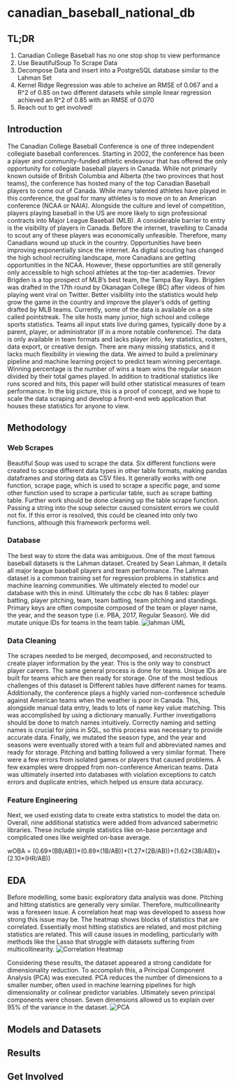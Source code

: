 # canadian_baseball_national_db

## TL;DR
1. Canadian College Baseball has no one stop shop to view performance
2. Use BeautifulSoup To Scrape Data
3. Decompose Data and insert into a PostgreSQL database similar to the Lahman Set
4. Kernel Ridge Regression was able to acheive an RMSE of 0.067 and a R^2 of 0.85 on two different datasets while simple linear regression achieved an R^2 of 0.85 with an RMSE of 0.070
5. Reach out to get involved!

## Introduction
The Canadian College Baseball Conference is one of three independent collegiate baseball conferences. Starting in 2002, the conference has been a player and community-funded athletic endeavour that has offered the only opportunity for collegiate baseball players in Canada. While not primarily known outside of British Columbia and Alberta (the two provinces that host teams), the conference has hosted many of the top Canadian Baseball players to come out of Canada. While many talented athletes have played in this conference, the goal for many athletes is to move on to an American conference (NCAA or NAIA). Alongside the culture and level of competition, players playing baseball in the US are more likely to sign professional contracts into Major League Baseball (MLB). A considerable barrier to entry is the visibility of players in Canada. Before the internet, travelling to Canada to scout any of these players was economically unfeasible. Therefore, many Canadians wound up stuck in the country. Opportunities have been improving exponentially since the internet. As digital scouting has changed the high school recruiting landscape, more Canadians are getting opportunities in the NCAA. However, these opportunities are still generally only accessible to high school athletes at the top-tier academies. Trevor Brigden is a top prospect of MLB’s best team, the Tampa Bay Rays. Brigden was drafted in the 17th round by Okanagan College (BC) after videos of him playing went viral on Twitter. Better visibility into the statistics would help grow the game in the country and improve the player’s odds of getting drafted by MLB teams. Currently, some of the data is available on a site called pointstreak. The site hosts many junior, high school and college sports statistics. Teams all input stats live during games, typically done by a parent, player, or administrator (if in a more notable conference). The data is only available in team formats and lacks player info, key statistics, rosters, data export, or creative design. There are many missing statistics, and it lacks much flexibility in viewing the data. We aimed to build a preliminary pipeline and machine learning project to predict team winning percentage. Winning percentage is the number of wins a team wins the regular season divided by their total games played. In addition to traditional statistics like runs scored and hits, this paper will build other statistical measures of team performance. In the big picture, this is a proof of concept, and we hope to scale the data scraping and develop a front-end web application that houses these statistics for anyone to view.

## Methodology
### Web Scrapes
Beautiful Soup was used to scrape the data. Six different functions were created to scrape different data types in other table formats, making pandas dataframes and storing data as CSV files. It generally works with one function, scrape page, which is used to scrape a specific page, and some other function used to scrape a particular table, such as scrape batting table. Further work should be done cleaning up the table scrape function. Passing a string into the soup selector caused consistent errors we could not fix. If this error is resolved, this could be cleaned into only two functions, although this framework performs well.

### Database
The best way to store the data was ambiguous. One of the most famous baseball datasets is the Lahman dataset. Created by Sean Lahman, it details all major league baseball players and team
performance. The Lahman dataset is a common training set for regression problems in statistics and machine learning communities. We ultimately elected to model our database with this in mind.
Ultimately the ccbc db has 6 tables: player batting, player pitching, team, team batting, team pitching and standings. Primary keys are often composite composed of the team or player name, the year, and the season type (i.e. PBA, 2017, Regular Season). We did mutate unique IDs for teams in the team table.
![lahman UML](https://github.com/chrisewanik/canadian_baseball_national_db/assets/113730877/bf250376-8ba6-4808-814a-cac28c5e91a6)


### Data Cleaning
The scrapes needed to be merged, decomposed, and reconstructed to create player information by the year. This is the only way to construct player careers. The same general process is done for teams. Unique IDs are built for teams which are then ready for storage. One of the most tedious challenges of this dataset is Different tables have different names for teams. Additionally, the conference plays a highly varied non-conference schedule against American teams when the weather is poor in Canada. This, alongside manual data entry, leads to lots of name key value matching. This was accomplished by using a dictionary manually. Further investigations should be done to match names intuitively. Correctly naming and setting names is crucial for joins in SQL, so this process was necessary to provide accurate data. Finally, we mutated the season type, and the year and seasons were eventually stored with a team full and abbreviated names and ready for storage. Pitching and batting followed a very similar format. There were a few errors from isolated games or players that caused problems. A few examples were dropped from non-conference American teams. Data was ultimately inserted into databases with violation exceptions to catch errors and duplicate entries, which helped us ensure data accuracy.

### Feature Engineering

Next, we used existing data to create extra statistics to model the data on. Overall, nine additional statistics were added from advanced sabermetric libraries. These include simple statistics like on-base percentage and complicated ones like weighted on-base average.

wOBA = (0.69×(BB/AB))+(0.89×(1B/AB))+(1.27×(2B/AB))+(1.62×(3B/AB))+(2.10×(HR/AB))

## EDA

Before modelling, some basic exploratory data analysis was done. Pitching and hitting statistics are generally very similar. Therefore, multicollinearity was a foreseen issue. A correlation heat map was developed to assess how strong this issue may be. The heatmap shows blocks of statistics that are correlated. Essentially most hitting statistics are related, and most pitching statistics are related. This will cause issues in modelling, particularly with methods like the Lasso that struggle with datasets suffering from multicollinearity. 
![Correlation Heatmap](https://github.com/chrisewanik/canadian_baseball_national_db/assets/113730877/0da1323c-c9b9-4b46-9eba-c79dacc518c4)

Considering these results, the dataset appeared a strong candidate for dimensionality reduction. To accomplish this, a Principal Component Analysis (PCA) was executed. PCA reduces the number of dimensions to a smaller number, often used in machine learning pipelines for high dimensionality or colinear predictor variables. Ultimately seven principal components were chosen. Seven dimensions allowed us to explain over 95% of the variance in the dataset.
![PCA](https://github.com/chrisewanik/canadian_baseball_national_db/assets/113730877/f4ef9509-00cc-42fe-8316-a838553651ed)



## Models and Datasets

## Results

## Get Involved
